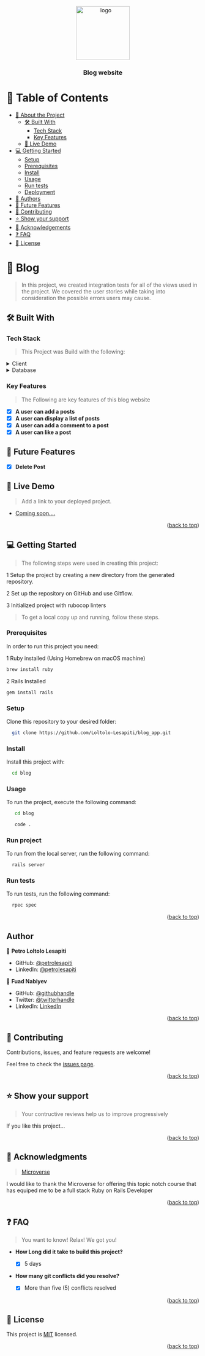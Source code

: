 <a name="readme-top"></a>

<!--
HOW TO USE:
This is an example of how you may give instructions on setting up your project locally.

Modify this file to match your project and remove sections that don't apply.

REQUIRED SECTIONS:
- Table of Contents
- About the Project
  - Built With
  - Live Demo
- Getting Started
- Authors
- Future Features
- Contributing
- Show your support
- Acknowledgements
- License

After you're finished please remove all the comments and instructions!
-->

<div align="center">

  <img src="./public/murple_logo.png" alt="logo" width="140"  height="auto" />
  <br/>

  <h3><b>Blog website</b></h3>

</div>

<!-- TABLE OF CONTENTS -->

# 📗 Table of Contents

- [📖 About the Project](#about-project)
  - [🛠 Built With](#built-with)
    - [Tech Stack](#tech-stack)
    - [Key Features](#key-features)
  - [🚀 Live Demo](#live-demo)
- [💻 Getting Started](#getting-started)
  - [Setup](#setup)
  - [Prerequisites](#prerequisites)
  - [Install](#install)
  - [Usage](#usage)
  - [Run tests](#run-tests)
  - [Deployment](#triangular_flag_on_post-deployment)
- [👥 Authors](#authors)
- [🔭 Future Features](#future-features)
- [🤝 Contributing](#contributing)
- [⭐️ Show your support](#support)
- [🙏 Acknowledgements](#acknowledgements)
- [❓ FAQ](#faq)
- [📝 License](#license)

<!-- PROJECT DESCRIPTION -->

# 📖 Blog <a name="about-project"></a>

> In this project, we created integration tests for all of the views used in the project. We covered the user stories while taking into consideration the possible errors users may cause.

## 🛠 Built With <a name="built-with"></a>

### Tech Stack <a name="tech-stack"></a>

> This Project was Build with the following:

<details>
  <summary>Client</summary>
  <ul>
    <li><a href="https://www.ruby-lang.org/en/">Ruby</a></li>
    <li><a href="https://rubyonrails.org/">Ruby on Rails</a></li>
  </ul>
</details>

<details>
<summary>Database</summary>
  <ul>
    <li><a href="https://www.postgresql.org/">PostgreSQL</a></li>
  </ul>
</details>

<!-- Features -->

### Key Features <a name="key-features"></a>

> The Following are key features of this blog website

- [x] **A user can add a posts**
- [x] **A user can display a list of posts**
- [x] **A user can add a comment to a post**
- [x] **A user can like a post**

<!-- FUTURE FEATURES -->

## 🔭 Future Features <a name="future-features"></a>

-[x] **Delete Post**

<!--
<p align="right">(<a href="#readme-top">back to top</a>)</p>

<!-- LIVE DEMO -->

## 🚀 Live Demo <a name="live-demo"></a>

> Add a link to your deployed project.

- [Coming soon....](https://yourdeployedapplicationlink.com)

<p align="right">(<a href="#readme-top">back to top</a>)</p>

<!-- GETTING STARTED -->

## 💻 Getting Started <a name="getting-started"></a>

> The following steps were used in creating this project:

1 Setup the project by creating a new directory from the generated repository.

2 Set up the repository on GitHub and use Gitflow.

3 Initialized project with rubocop linters

> To get a local copy up and running, follow these steps.

### Prerequisites

In order to run this project you need:

1 Ruby installed (Using Homebrew on macOS machine)

```sh
brew install ruby
```

2 Rails Installed

```sh
gem install rails
```

### Setup

Clone this repository to your desired folder:

```sh
  git clone https://github.com/Loltolo-Lesapiti/blog_app.git
```

### Install

Install this project with:

```sh
  cd blog
```

### Usage

To run the project, execute the following command:

```sh
   cd blog
```

```sh
   code .
```

### Run project

To run from the local server, run the following command:

```sh
  rails server
```

### Run tests

To run tests, run the following command:

```sh
  rpec spec
```

<p align="right">(<a href="#readme-top">back to top</a>)</p>

## Author

👤 **Petro Loltolo Lesapiti**

- GitHub: [@petrolesapiti](https://github.com/Loltolo-Lesapiti)
- LinkedIn: [@petrolesapiti](https://www.linkedin.com/in/petrolesapitiloltolo/)

👤 **Fuad Nabiyev**

- GitHub: [@githubhandle](https://github.com/FuadNabi)
- Twitter: [@twitterhandle](https://twitter.com/FuadNebiyev2)
- LinkedIn: [LinkedIn](https://www.linkedin.com/in/fuad-nabiyev/)

<p align="right">(<a href="#readme-top">back to top</a>)</p>

## 🤝 Contributing <a name="contributing"></a>

Contributions, issues, and feature requests are welcome!

Feel free to check the [issues page](../../issues/).

<p align="right">(<a href="#readme-top">back to top</a>)</p>

<!-- SUPPORT -->

## ⭐️ Show your support <a name="support"></a>

> Your contructive reviews help us to improve progressively

If you like this project...

<p align="right">(<a href="#readme-top">back to top</a>)</p>

<!-- ACKNOWLEDGEMENTS -->

## 🙏 Acknowledgments <a name="acknowledgements"></a>

> [Microverse](https://www.microverse.org/?grsf=0gzf37)

I would like to thank the Microverse for offering this topic notch course that has equiped me to be a full stack Ruby on Rails Developer

<p align="right">(<a href="#readme-top">back to top</a>)</p>

<!-- FAQ (optional) -->

## ❓ FAQ <a name="faq"></a>

> You want to know! Relax! We got you!

- **How Long did it take to build this project?**

  - [x] 5 days

- **How many git conflicts did you resolve?**

  - [x] More than five (5) conflicts resolved

<p align="right">(<a href="#readme-top">back to top</a>)</p>

<!-- LICENSE -->

## 📝 License <a name="license"></a>

This project is [MIT](./License.txt) licensed.

<p align="right">(<a href="#readme-top">back to top</a>)</p>
